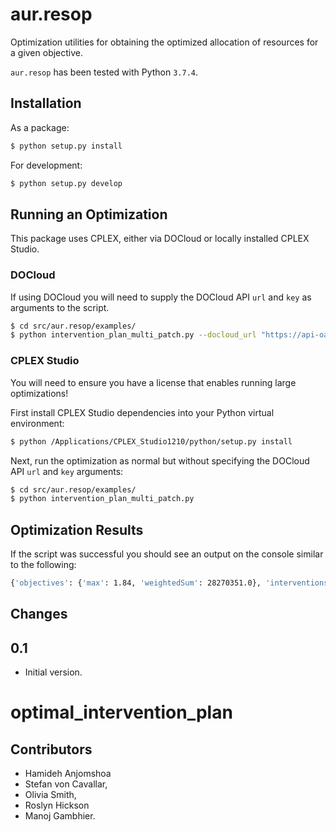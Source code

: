 # aur.resop

Optimization utilities for obtaining the optimized allocation of resources for a given objective.

`aur.resop` has been tested with Python `3.7.4`. 

## Installation

As a package:

```bash
$ python setup.py install
```

For development:

```bash
$ python setup.py develop
```

## Running an Optimization

This package uses CPLEX, either via DOCloud or locally installed CPLEX Studio.


### DOCloud

If using DOCloud you will need to supply the DOCloud API `url` and `key` as arguments to the script.

```bash
$ cd src/aur.resop/examples/
$ python intervention_plan_multi_patch.py --docloud_url "https://api-oaas.docloud.ibmcloud.com/job_manager/rest/v1" --docloud_client_id "<YOUR_API_KEY>"
```

### CPLEX Studio

You will need to ensure you have a license that enables running large optimizations! 

First install CPLEX Studio dependencies into your Python virtual environment:

```bash
$ python /Applications/CPLEX_Studio1210/python/setup.py install
```

Next, run the optimization as normal but without specifying the DOCloud API `url` and `key` arguments:

```bash
$ cd src/aur.resop/examples/
$ python intervention_plan_multi_patch.py 
```

## Optimization Results

If the script was successful you should see an output on the console similar to the following:

```bash
{'objectives': {'max': 1.84, 'weightedSum': 28270351.0}, 'interventions': [{'totalSpend': 565025.0, 'totalPopulationCoverage': 2354.0, 'intervention': u'Vaccinate'}, {'totalSpend': 1000000.0, 'totalPopulationCoverage': 11321880.0, 'intervention': u'Targetted larviciding'}, {'totalSpend': 34975.0, 'totalPopulationCoverage': 15812925.0, 'intervention': u'Vector control'}, {'totalSpend': 1000000.0, 'totalPopulationCoverage': 11168.0, 'intervention': u'Isolation'}], 'id': 'blah', 'patches': {'TW.TW.CL': {'details': [{'totalSpend': 0.0, 'populationCoverage': 0.0, 'coverage': 0.0, 'intervention': u'Vaccinate'}, {'totalSpend': 19216.0, 'populationCoverage': 216959.0, 'coverage': 0.7, 'intervention': u'Targetted larviciding'}, {'totalSpend': 480.0, 'populationCoverage': 216959.0, 'coverage': 0.7, 'intervention': u'Vector control'}, {'totalSpend': 0.0, 'populationCoverage': 0.0, 'coverage': 0.0, 'intervention': u'Isolation'}], 'id': 'TW.TW.CL', ...
``` 

## Changes

0.1
---
* Initial version.
# optimal_intervention_plan

## Contributors
  * Hamideh Anjomshoa
  * Stefan von Cavallar,
  * Olivia Smith,
  * Roslyn Hickson
  * Manoj Gambhier. 
